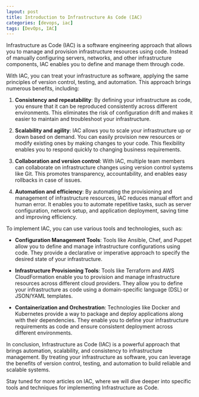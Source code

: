 ```yaml
---
layout: post
title: Introduction to Infrastructure As Code (IAC)
categories: [devops, iac]
tags: [DevOps, IAC]
---
```


Infrastructure as Code (IAC) is a software engineering approach that allows you to manage and provision infrastructure resources using code. Instead of manually configuring servers, networks, and other infrastructure components, IAC enables you to define and manage them through code.

With IAC, you can treat your infrastructure as software, applying the same principles of version control, testing, and automation. This approach brings numerous benefits, including:

1. **Consistency and repeatability**: By defining your infrastructure as code, you ensure that it can be reproduced consistently across different environments. This eliminates the risk of configuration drift and makes it easier to maintain and troubleshoot your infrastructure.

2. **Scalability and agility**: IAC allows you to scale your infrastructure up or down based on demand. You can easily provision new resources or modify existing ones by making changes to your code. This flexibility enables you to respond quickly to changing business requirements.

3. **Collaboration and version control**: With IAC, multiple team members can collaborate on infrastructure changes using version control systems like Git. This promotes transparency, accountability, and enables easy rollbacks in case of issues.

4. **Automation and efficiency**: By automating the provisioning and management of infrastructure resources, IAC reduces manual effort and human error. It enables you to automate repetitive tasks, such as server configuration, network setup, and application deployment, saving time and improving efficiency.

To implement IAC, you can use various tools and technologies, such as:

- **Configuration Management Tools**: Tools like Ansible, Chef, and Puppet allow you to define and manage infrastructure configurations using code. They provide a declarative or imperative approach to specify the desired state of your infrastructure.

- **Infrastructure Provisioning Tools**: Tools like Terraform and AWS CloudFormation enable you to provision and manage infrastructure resources across different cloud providers. They allow you to define your infrastructure as code using a domain-specific language (DSL) or JSON/YAML templates.

- **Containerization and Orchestration**: Technologies like Docker and Kubernetes provide a way to package and deploy applications along with their dependencies. They enable you to define your infrastructure requirements as code and ensure consistent deployment across different environments.

In conclusion, Infrastructure as Code (IAC) is a powerful approach that brings automation, scalability, and consistency to infrastructure management. By treating your infrastructure as software, you can leverage the benefits of version control, testing, and automation to build reliable and scalable systems.

Stay tuned for more articles on IAC, where we will dive deeper into specific tools and techniques for implementing Infrastructure as Code.